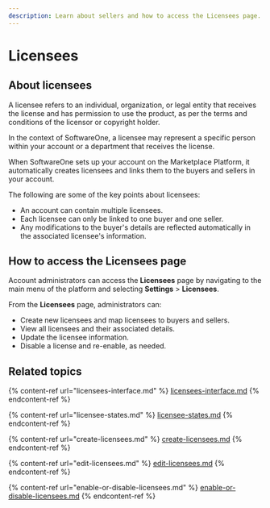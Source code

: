 ```yaml
---
description: Learn about sellers and how to access the Licensees page.
---
```


# Licensees

## About licensees

A licensee refers to an individual, organization, or legal entity that receives the license and has permission to use the product, as per the terms and conditions of the licensor or copyright holder.&#x20;

In the context of SoftwareOne, a licensee may represent a specific person within your account or a department that receives the license.&#x20;

When SoftwareOne sets up your account on the Marketplace Platform, it automatically creates licensees and links them to the buyers and sellers in your account.

The following are some of the key points about licensees:&#x20;

* An account can contain multiple licensees.
* Each licensee can only be linked to one buyer and one seller.&#x20;
* Any modifications to the buyer's details are reflected automatically in the associated licensee's information.

## How to access the Licensees page

Account administrators can access the **Licensees** page by navigating to the main menu of the platform and selecting **Settings** > **Licensees**.&#x20;

From the **Licensees** page, administrators can:

* Create new licensees and map licensees to buyers and sellers.
* View all licensees and their associated details.
* Update the licensee information.
* Disable a license and re-enable, as needed.

## Related topics

{% content-ref url="licensees-interface.md" %}
[licensees-interface.md](licensees-interface.md)
{% endcontent-ref %}

{% content-ref url="licensee-states.md" %}
[licensee-states.md](licensee-states.md)
{% endcontent-ref %}

{% content-ref url="create-licensees.md" %}
[create-licensees.md](create-licensees.md)
{% endcontent-ref %}

{% content-ref url="edit-licensees.md" %}
[edit-licensees.md](edit-licensees.md)
{% endcontent-ref %}

{% content-ref url="enable-or-disable-licensees.md" %}
[enable-or-disable-licensees.md](enable-or-disable-licensees.md)
{% endcontent-ref %}
